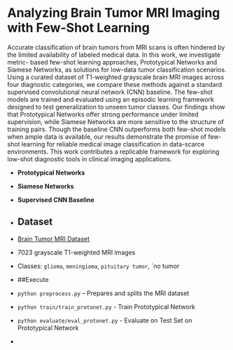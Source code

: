 # Analyzing Brain Tumor MRI Imaging with Few-Shot Learning
Accurate classification of brain tumors from MRI scans is often hindered by the limited availability of labeled medical data. In this work, we investigate metric- based few-shot learning approaches, Prototypical Networks and Siamese Networks, as solutions for low-data tumor classification scenarios. Using a curated dataset of T1-weighted grayscale brain MRI images across four diagnostic categories, we compare these methods against a standard supervised convolutional neural network (CNN) baseline. The few-shot models are trained and evaluated using an episodic learning framework designed to test generalization to unseen tumor classes. Our findings show that Prototypical Networks offer strong performance under limited supervision, while Siamese Networks are more sensitive to the structure of training pairs. Though the baseline CNN outperforms both few-shot models when ample data is available, our results demonstrate the promise of few- shot learning for reliable medical image classification in data-scarce environments. This work contributes a replicable framework for exploring low-shot diagnostic tools in clinical imaging applications.


- **Prototypical Networks**
- **Siamese Networks**
- **Supervised CNN Baseline**

- ##  Dataset
- [Brain Tumor MRI Dataset](https://doi.org/10.34740/KAGGLE/DSV/2645886)
- 7023 grayscale T1-weighted MRI images
- Classes: `glioma`, `meningioma`, `pituitary tumor`, `no tumor

- ##Execute
- `python preprocess.py` – Prepares and splits the MRI dataset
- `python train/train_protonet.py` - Train Prototypical Network
- `python evaluate/eval_protonet.py` - Evaluate on Test Set on Prototypical Network
- 

